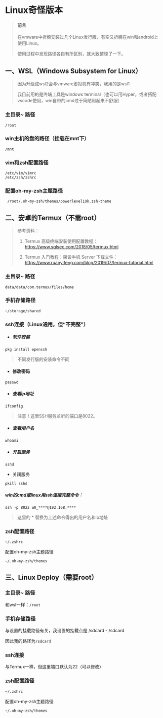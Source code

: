 # Linux奇怪版本

> #### 前言
>
> 在vmware中折腾安装过几个Linux发行版，有空又折腾在win和android上使用Linux。
>
> 使用过程中发现路径各自有所区别，就大致整理了一下。

## 一、WSL（Windows Subsystem for Linux）

> 因为升级成wsl2会与vmware虚拟机有冲突，我用的是wsl1
>
> 我目前用的是终端工具是windows terminal（也可以用Hyper，或者搭配vscode使用，win自带的cmd过于简陋用起来不舒服）

### 主目录~ 路径 

`/root`

### win主机的盘的路径（挂载在mnt下）

`/mnt`


### vim和zsh配置路径

```shell
/etc/vim/vimrc
/etc/zsh/zshrc
```

### 配置oh-my-zsh主题路径

```shell
 /root/.oh-my-zsh/themes/powerlevel10k.zsh-theme
```


## 二、安卓的Termux（不需root）

> 参考资料：
>
> 1. Termux 高级终端安装使用配置教程：https://www.sqlsec.com/2018/05/termux.html
>
> 2. Termux 入门教程：架设手机 Server 下载文件：https://www.ruanyifeng.com/blog/2019/07/termux-tutorial.html
>

### 主目录~ 路径

`data/data/com.termux/files/home` 

### 手机存储路径

`~/storage/shared`

### ssh连接（Linux通用，但“不完整”）

+ ##### 软件安装 

`pkg install openssh`

> 不同发行版的安装命令不同

+ #### 修改密码

`passwd`

+ ##### 查看ip地址 

`ifconfig`

> 注意！这里SSH服务监听的端口是8022。

+ ##### 查看用户名

`whoami`

- ##### 开启服务

`sshd`

+ 关闭服务

`pkill sshd`

##### win的cmd或linux用ssh连接完整命令：
`ssh -p 8022 u0_****@192.168.****`

> 这里的 * 替换为上述命令得出的用户名和ip地址

### zsh配置路径

`~/.zshrc`

配置oh-my-zsh主题路径

`~/.oh-my-zsh/themes`

## 三、Linux Deploy（需要root）

### 主目录~ 路径

和wsl一样：`/root`

### 手机存储路径

与设置的挂载路径有关，我设置的挂载点是 /sdcard - /sdcard

因此我的路径为`/sdcard`

### ssh连接

与Termux一样，但这里端口默认为22（可以修改）

### zsh配置路径

`~/.zshrc`

配置oh-my-zsh主题路径

`~/.oh-my-zsh/themes`
